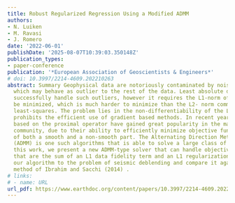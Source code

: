 ```yaml
---
title: Robust Regularized Regression Using a Modified ADMM
authors:
- N. Luiken
- M. Ravasi
- J. Romero
date: '2022-06-01'
publishDate: '2025-08-07T10:39:03.350148Z'
publication_types:
- paper-conference
publication: '*European Association of Geoscientists & Engineers*'
# doi: 10.3997/2214-4609.202210263
abstract: Summary Geophysical data are notoriously contaminated by noise, some of
  which may behave as outlier to the rest of the data. Least absolute deviations can
  successfully handle such outliers, however it requires the L1-norm of the data to
  be minimized, which is much harder to minimize than the L2- norm commonly used in
  least-squares. The problem lies in the non-differentiability of the L1-norm, which
  prohibits the efficient use of gradient based methods. In recent years, algorithms
  based on the proximal operator have gained great popularity in the mathematical
  community, due to their ability to efficiently minimize objective function consisting
  of both a smooth and a non-smooth part. The Alternating Direction Method of Multipliers
  (ADMM) is one such algorithms that is able to solve a large class of problems. In
  this work, we present a new ADMM-type solver that can handle objective functions
  that are the sum of an L1 data fidelity term and an L1 regularization term. We apply
  our algorithm to the problem of seismic deblending and compare it against the IRLS
  method of Ibrahim and Sacchi (2014) .
# links:
# - name: URL
url_pdf: https://www.earthdoc.org/content/papers/10.3997/2214-4609.202210263
---
```

